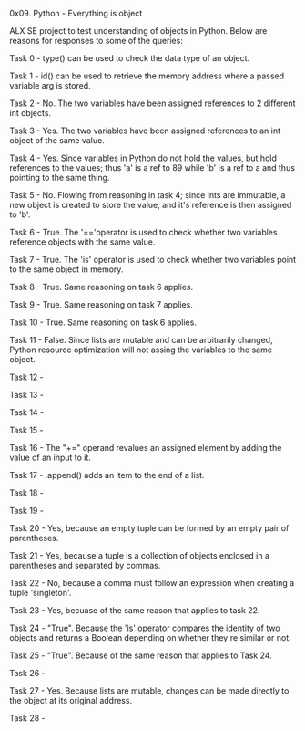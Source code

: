 0x09. Python - Everything is object

ALX SE project to test understanding of objects in Python. Below are reasons for responses to some of the queries:

Task 0 - type() can be used to check the data type of an object.

Task 1 - id() can be used to retrieve the memory address where a passed variable arg is stored.

Task 2 - No. The two variables have been assigned references to 2 different int objects.

Task 3 - Yes. The two variables have been assigned references to an int object of the same value.

Task 4 - Yes. Since variables in Python do not hold the values, but hold references to the values; thus 'a' is a ref to 89 while 'b' is a ref to a and thus pointing to the same thing.

Task 5 - No. Flowing from reasoning in task 4; since ints are immutable, a new object is created to store the value, and it's reference is then assigned to 'b'.

Task 6 - True. The '=='operator is used to check whether two variables reference objects with the same value.

Task 7 - True. The 'is' operator is used to check whether two variables point to the same object in memory.

Task 8 - True. Same reasoning on task 6 applies.

Task 9 - True. Same reasoning on task 7 applies.

Task 10 - True. Same reasoning on task 6 applies.

Task 11 - False. Since lists are mutable and can be arbitrarily changed, Python resource optimization will not assing the variables to the same object.

Task 12 - 

Task 13 - 

Task 14 - 

Task 15 - 

Task 16 - The "+=" operand revalues an assigned element by adding the value of an input to it.

Task 17 - .append() adds an item to the end of a list.

Task 18 - 

Task 19 - 

Task 20 - Yes, because an empty tuple can be formed by an empty pair of parentheses.

Task 21 - Yes, because a tuple is a collection of objects enclosed in a parentheses and separated by commas.

Task 22 - No, because a comma must follow an expression when creating a tuple 'singleton'.

Task 23 - Yes, becuase of the same reason that applies to task 22.

Task 24 - "True". Because the 'is' operator compares the identity of two objects and returns a Boolean depending on whether they're similar or not.

Task 25 - "True". Because of the same reason that applies to Task 24.

Task 26 - 

Task 27 - Yes. Because lists are mutable, changes can be made directly to the object at its original address.

Task 28 - 
